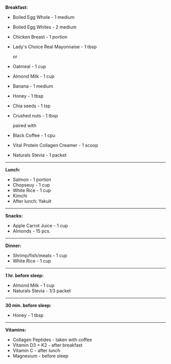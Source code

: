 
**Breakfast:**
- Boiled Egg Whole - 1 medium
- Boiled Egg Whites - 2 medium
- Chicken Breast - 1 portion
- Lady's Choice Real Mayonnaise - 1 tbsp

     or

- Oatmeal - 1 cup
- Almond Milk - 1 cup
- Banana - 1 medium
- Honey - 1 tbsp
- Chia seeds - 1 tsp
- Crushed nuts - 1 tbsp

     paired with

- Black Coffee - 1 cpu
- Vital Protein Collagen Creamer - 1 scoop
- Naturals Stevia - 1 packet

---

**Lunch:**
- Salmon - 1 portion
- Chopseuy - 1 cup
- White Rice - 1 cup
- Kimchi
- After lunch: Yakult

---

**Snacks:**
- Apple Carrot Juice - 1 cup
- Almonds - 15 pcs.

---

**Dinner:** 
- Shrimp/fish/meats - 1 cup
- White Rice - 1 cup

---

**1 hr. before sleep:**
- Almond Milk - 1 cup
- Naturals Stevia - 1/3 packet

---

**30 min. before sleep:**
- Honey - 1 tbsp

---

**Vitamins:**
- Collagen Peptides - taken with coffee
- Vitamin D3 + K2 - after breakfast
- Vitamin C - after lunch
- Magnesium - before sleep
